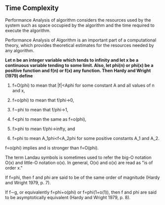 ## Time Complexity

Performance Analysis of algorithm considers the resources used by the system such as space occupied by the algorithm and the time required to execute the algorithm.

Performance Analysis of Algorithm is an important part of a computational theory, which provides theoretical estimates for the resources needed by any algorithm.


**Let n be an integer variable which tends to infinity and let x be a continuous variable tending to some limit. Also, let phi(n) or phi(x) be a positive function and f(n) or f(x) any function. Then Hardy and Wright (1979) define**

1. f=O(phi) to mean that |f|<Aphi for some constant A and all values of n and x,

2. f=o(phi) to mean that f/phi->0,

3. f∼phi to mean that f/phi->1,

4. f≺phi to mean the same as f=o(phi),

5. f≻phi to mean f/phi->infty, and

6. f=phi to mean A_1phi<f<A_2phi for some positive constants A_1 and A_2.

f=o(phi) implies and is stronger than f=O(phi).

The term Landau symbols is sometimes used to refer the big-O notation O(x) and little-O notation o(x). In general, O(x) and o(x) are read as "is of order x."

If f=phi, then f and phi are said to be of the same order of magnitude (Hardy and Wright 1979, p. 7).

If f∼g, or equivalently f=phi+o(phi) or f=phi(1+o(1)), then f and phi are said to be asymptotically equivalent (Hardy and Wright 1979, p. 8).
